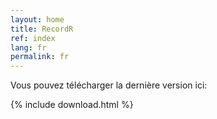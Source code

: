 ```yaml
---
layout: home
title: RecordR
ref: index
lang: fr
permalink: fr
---
```


Vous pouvez télécharger la dernière version ici:

{% include download.html %}
